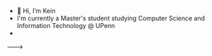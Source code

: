 - 👋 Hi, I’m Kein
- I'm currently a Master's student studying Computer Science and Information Technology @ UPenn
- 
--->
